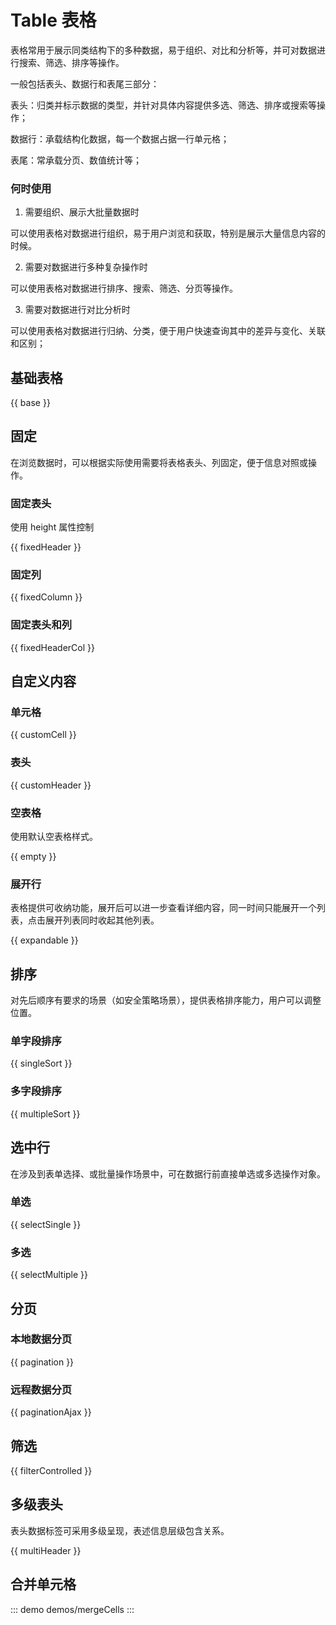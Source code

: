 # Table 表格

表格常用于展示同类结构下的多种数据，易于组织、对比和分析等，并可对数据进行搜索、筛选、排序等操作。

一般包括表头、数据行和表尾三部分：<br />

表头：归类并标示数据的类型，并针对具体内容提供多选、筛选、排序或搜索等操作；

数据行：承载结构化数据，每一个数据占据一行单元格；

表尾：常承载分页、数值统计等；


### 何时使用

1. 需要组织、展示大批量数据时

可以使用表格对数据进行组织，易于用户浏览和获取，特别是展示大量信息内容的时候。

2. 需要对数据进行多种复杂操作时

可以使用表格对数据进行排序、搜索、筛选、分页等操作。

3. 需要对数据进行对比分析时

可以使用表格对数据进行归纳、分类，便于用户快速查询其中的差异与变化、关联和区别；

## 基础表格

{{ base }}

## 固定

在浏览数据时，可以根据实际使用需要将表格表头、列固定，便于信息对照或操作。

### 固定表头

使用 height 属性控制

{{ fixedHeader }}

### 固定列

{{ fixedColumn }}

### 固定表头和列

{{ fixedHeaderCol }}

## 自定义内容

### 单元格

{{ customCell }}

### 表头

{{ customHeader }}

### 空表格

使用默认空表格样式。

{{ empty }}

### 展开行

表格提供可收纳功能，展开后可以进一步查看详细内容，同一时间只能展开一个列表，点击展开列表同时收起其他列表。

{{ expandable }}

## 排序

对先后顺序有要求的场景（如安全策略场景），提供表格排序能力，用户可以调整位置。

### 单字段排序

{{ singleSort }}

### 多字段排序

{{ multipleSort }}


## 选中行

在涉及到表单选择、或批量操作场景中，可在数据行前直接单选或多选操作对象。

### 单选

{{ selectSingle }}

### 多选

{{ selectMultiple }}

## 分页

### 本地数据分页

{{ pagination }}

### 远程数据分页

{{ paginationAjax }}

## 筛选

{{ filterControlled }}

## 多级表头

表头数据标签可采用多级呈现，表述信息层级包含关系。

{{ multiHeader }}

## 合并单元格

::: demo demos/mergeCells
:::